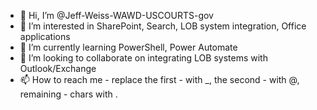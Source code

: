 - 👋 Hi, I’m @Jeff-Weiss-WAWD-USCOURTS-gov
- 👀 I’m interested in SharePoint, Search, LOB system integration, Office applications
- 🌱 I’m currently learning PowerShell, Power Automate
- 💞️ I’m looking to collaborate on integrating LOB systems with Outlook/Exchange 
- 📫 How to reach me - replace the first - with _, the second - with @, remaining - chars with .

<!---
Jeff-Weiss-WAWD-USCOURTS-gov/Jeff-Weiss-WAWD-USCOURTS-gov is a ✨ special ✨ repository because its `README.md` (this file) appears on your GitHub profile.
You can click the Preview link to take a look at your changes.
--->
